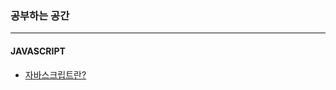 ### 공부하는 공간

--------------------------------

#### JAVASCRIPT

- [자바스크립트란?](https://github.com/yeonguk0201/study/blob/main/Front_End/JavaScript/JavaScript.md)
